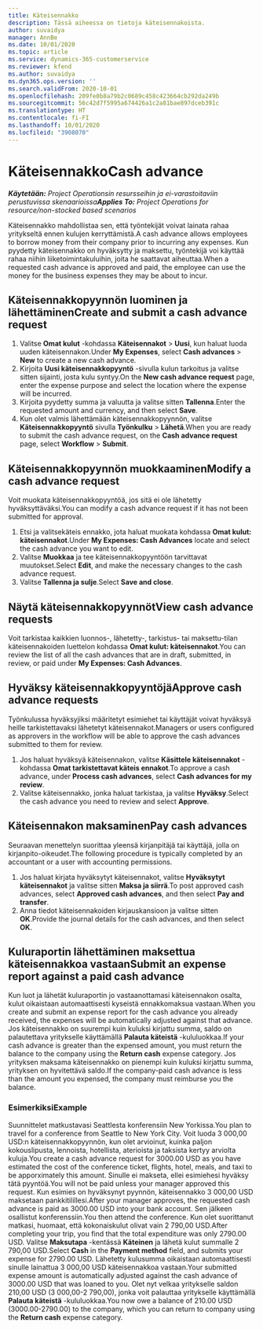 ```yaml
---
title: Käteisennakko
description: Tässä aiheessa on tietoja käteisennakoista.
author: suvaidya
manager: AnnBe
ms.date: 10/01/2020
ms.topic: article
ms.service: dynamics-365-customerservice
ms.reviewer: kfend
ms.author: suvaidya
ms.dyn365.ops.version: ''
ms.search.validFrom: 2020-10-01
ms.openlocfilehash: 209fe0b8a79b2c0689c458c423664cb292da249b
ms.sourcegitcommit: 56c42d7f5995a674426a1c2a81bae897dceb391c
ms.translationtype: HT
ms.contentlocale: fi-FI
ms.lasthandoff: 10/01/2020
ms.locfileid: "3908070"
---
```

# <a name="cash-advance"></a><span data-ttu-id="eb5f8-103">Käteisennakko</span><span class="sxs-lookup"><span data-stu-id="eb5f8-103">Cash advance</span></span>

<span data-ttu-id="eb5f8-104">_**Käytetään:** Project Operationsin resursseihin ja ei-varastoitaviin perustuvissa skenaarioissa_</span><span class="sxs-lookup"><span data-stu-id="eb5f8-104">_**Applies To:** Project Operations for resource/non-stocked based scenarios_</span></span>

<span data-ttu-id="eb5f8-105">Käteisennakko mahdollistaa sen, että työntekijät voivat lainata rahaa yritykseltä ennen kulujen kerryttämistä.</span><span class="sxs-lookup"><span data-stu-id="eb5f8-105">A cash advance allows employees to borrow money from their company prior to incurring any expenses.</span></span> <span data-ttu-id="eb5f8-106">Kun pyydetty käteisennakko on hyväksytty ja maksettu, työntekijä voi käyttää rahaa niihin liiketoimintakuluihin, joita he saattavat aiheuttaa.</span><span class="sxs-lookup"><span data-stu-id="eb5f8-106">When a requested cash advance is approved and paid, the employee can use the money for the business expenses they may be about to incur.</span></span> 

## <a name="create-and-submit-a-cash-advance-request"></a><span data-ttu-id="eb5f8-107">Käteisennakkopyynnön luominen ja lähettäminen</span><span class="sxs-lookup"><span data-stu-id="eb5f8-107">Create and submit a cash advance request</span></span>

1. <span data-ttu-id="eb5f8-108">Valitse **Omat kulut** -kohdassa **Käteisennakot** > **Uusi**, kun haluat luoda uuden käteisennakon.</span><span class="sxs-lookup"><span data-stu-id="eb5f8-108">Under **My Expenses**, select **Cash advances** > **New** to create a new cash advance.</span></span> 
2. <span data-ttu-id="eb5f8-109">Kirjoita **Uusi käteisennakkopyyntö** -sivulla kulun tarkoitus ja valitse sitten sijainti, josta kulu syntyy.</span><span class="sxs-lookup"><span data-stu-id="eb5f8-109">On the **New cash advance request** page, enter the expense purpose and select the location where the expense will be incurred.</span></span>
3. <span data-ttu-id="eb5f8-110">Kirjoita pyydetty summa ja valuutta ja valitse sitten **Tallenna**.</span><span class="sxs-lookup"><span data-stu-id="eb5f8-110">Enter the requested amount and currency, and then select **Save**.</span></span> 
4. <span data-ttu-id="eb5f8-111">Kun olet valmis lähettämään käteisennakkopyynnön, valitse **Käteisennakkopyyntö**  sivulla **Työnkulku** > **Lähetä**.</span><span class="sxs-lookup"><span data-stu-id="eb5f8-111">When you are ready to submit the cash advance request, on the **Cash advance request** page, select **Workflow** > **Submit**.</span></span>

## <a name="modify-a-cash-advance-request"></a><span data-ttu-id="eb5f8-112">Käteisennakkopyynnön muokkaaminen</span><span class="sxs-lookup"><span data-stu-id="eb5f8-112">Modify a cash advance request</span></span>

<span data-ttu-id="eb5f8-113">Voit muokata käteisennakkopyyntöä, jos sitä ei ole lähetetty hyväksyttäväksi.</span><span class="sxs-lookup"><span data-stu-id="eb5f8-113">You can modify a cash advance request if it has not been submitted for approval.</span></span>

1. <span data-ttu-id="eb5f8-114">Etsi ja valitsekäteis ennakko, jota haluat muokata kohdassa **Omat kulut: käteisennakot**.</span><span class="sxs-lookup"><span data-stu-id="eb5f8-114">Under **My Expenses: Cash Advances** locate and select the cash advance you want to edit.</span></span>
2. <span data-ttu-id="eb5f8-115">Valitse **Muokkaa** ja tee käteisennakkopyyntöön tarvittavat muutokset.</span><span class="sxs-lookup"><span data-stu-id="eb5f8-115">Select **Edit**, and make the necessary changes to the cash advance request.</span></span> 
3. <span data-ttu-id="eb5f8-116">Valitse **Tallenna ja sulje**.</span><span class="sxs-lookup"><span data-stu-id="eb5f8-116">Select **Save and close**.</span></span>


## <a name="view-cash-advance-requests"></a><span data-ttu-id="eb5f8-117">Näytä käteisennakkopyynnöt</span><span class="sxs-lookup"><span data-stu-id="eb5f8-117">View cash advance requests</span></span>
<span data-ttu-id="eb5f8-118">Voit tarkistaa kaikkien luonnos-, lähetetty-, tarkistus- tai maksettu-tilan käteisennakoiden luettelon kohdassa **Omat kulut: käteisennakot**.</span><span class="sxs-lookup"><span data-stu-id="eb5f8-118">You can review the list of all the cash advances that are in draft, submitted, in review, or paid under **My Expenses: Cash Advances**.</span></span> 

## <a name="approve-cash-advance-requests"></a><span data-ttu-id="eb5f8-119">Hyväksy käteisennakkopyyntöjä</span><span class="sxs-lookup"><span data-stu-id="eb5f8-119">Approve cash advance requests</span></span>

<span data-ttu-id="eb5f8-120">Työnkulussa hyväksyjiksi määritetyt esimiehet tai käyttäjät voivat hyväksyä heille tarkistettavaksi lähetetyt käteisennakot.</span><span class="sxs-lookup"><span data-stu-id="eb5f8-120">Managers or users configured as approvers in the workflow will be able to approve the cash advances submitted to them for review.</span></span> 

1. <span data-ttu-id="eb5f8-121">Jos haluat hyväksyä käteisennakon, valitse **Käsittele käteisennakot** -kohdassa **Omat tarkistettavat käteis ennakot**.</span><span class="sxs-lookup"><span data-stu-id="eb5f8-121">To approve a cash advance, under **Process cash advances**, select **Cash advances for my review**.</span></span>
2. <span data-ttu-id="eb5f8-122">Valitse käteisennakko, jonka haluat tarkistaa, ja valitse **Hyväksy**.</span><span class="sxs-lookup"><span data-stu-id="eb5f8-122">Select the cash advance you need to review and select **Approve**.</span></span>  

## <a name="pay-cash-advances"></a><span data-ttu-id="eb5f8-123">Käteisennakon maksaminen</span><span class="sxs-lookup"><span data-stu-id="eb5f8-123">Pay cash advances</span></span> 
<span data-ttu-id="eb5f8-124">Seuraavan menettelyn suorittaa yleensä kirjanpitäjä tai käyttäjä, jolla on kirjanpito-oikeudet.</span><span class="sxs-lookup"><span data-stu-id="eb5f8-124">The following procedure is typically completed by an accountant or a user with accounting permissions.</span></span>

1. <span data-ttu-id="eb5f8-125">Jos haluat kirjata hyväksytyt käteisennakot, valitse **Hyväksytyt käteisennakot** ja valitse sitten **Maksa ja siirrä**.</span><span class="sxs-lookup"><span data-stu-id="eb5f8-125">To post approved cash advances, select **Approved cash advances**, and then select **Pay and transfer**.</span></span>  
2. <span data-ttu-id="eb5f8-126">Anna tiedot käteisennakoiden kirjauskansioon ja valitse sitten **OK**.</span><span class="sxs-lookup"><span data-stu-id="eb5f8-126">Provide the journal details for the cash advances, and then select **OK**.</span></span> 

## <a name="submit-an-expense-report-against-a-paid-cash-advance"></a><span data-ttu-id="eb5f8-127">Kuluraportin lähettäminen maksettua käteisennakkoa vastaan</span><span class="sxs-lookup"><span data-stu-id="eb5f8-127">Submit an expense report against a paid cash advance</span></span> 

<span data-ttu-id="eb5f8-128">Kun luot ja lähetät kuluraportin jo vastaanottamasi käteisennakon osalta, kulut oikaistaan automaattisesti kyseistä ennakkomaksua vastaan.</span><span class="sxs-lookup"><span data-stu-id="eb5f8-128">When you create and submit an expense report for the cash advance you already received, the expenses will be automatically adjusted against that advance.</span></span> <span data-ttu-id="eb5f8-129">Jos käteisennakko on suurempi kuin kuluksi kirjattu summa, saldo on palautettava yritykselle käyttämällä **Palauta käteistä** -kululuokkaa.</span><span class="sxs-lookup"><span data-stu-id="eb5f8-129">If your cash advance is greater than the expensed amount, you must return the balance to the company using the **Return cash** expense category.</span></span> <span data-ttu-id="eb5f8-130">Jos yrityksen maksama käteisennakko on pienempi kuin kuluksi kirjattu summa, yrityksen on hyvitettävä saldo.</span><span class="sxs-lookup"><span data-stu-id="eb5f8-130">If the company-paid cash advance is less than the amount you expensed, the company must reimburse you the balance.</span></span> 

### <a name="example"></a><span data-ttu-id="eb5f8-131">Esimerkiksi</span><span class="sxs-lookup"><span data-stu-id="eb5f8-131">Example</span></span>
<span data-ttu-id="eb5f8-132">Suunnittelet matkustavasi Seattlesta konferensiin New Yorkissa.</span><span class="sxs-lookup"><span data-stu-id="eb5f8-132">You plan to travel for a conference from Seattle to New York City.</span></span> <span data-ttu-id="eb5f8-133">Voit luoda 3 000,00 USD:n käteisennakkopyynnön, kun olet arvioinut, kuinka paljon kokouslipusta, lennoista, hotellista, aterioista ja taksista kertyy arviolta kuluja.</span><span class="sxs-lookup"><span data-stu-id="eb5f8-133">You create a cash advance request for 3000.00 USD as you have estimated the cost of the conference ticket, flights, hotel, meals, and taxi to be apporximately this amount.</span></span> <span data-ttu-id="eb5f8-134">Sinulle ei makseta, ellei esimiehesi hyväksy tätä pyyntöä.</span><span class="sxs-lookup"><span data-stu-id="eb5f8-134">You will not be paid unless your manager approved this request.</span></span> <span data-ttu-id="eb5f8-135">Kun esimies on hyväksynyt pyynnön, käteisennakko 3 000,00 USD maksetaan pankkitilillesi.</span><span class="sxs-lookup"><span data-stu-id="eb5f8-135">After your manager approves, the requested cash advance is paid as 3000.00 USD into your bank account.</span></span> <span data-ttu-id="eb5f8-136">Sen jälkeen osallistut konferenssiin.</span><span class="sxs-lookup"><span data-stu-id="eb5f8-136">You then attend the conference.</span></span> <span data-ttu-id="eb5f8-137">Kun olet suorittanut matkasi, huomaat, että kokonaiskulut olivat vain 2 790,00 USD.</span><span class="sxs-lookup"><span data-stu-id="eb5f8-137">After completing your trip, you find that the total expenditure was only 2790.00 USD.</span></span> <span data-ttu-id="eb5f8-138">Valitse **Maksutapa** -kentässä **Käteinen** ja lähetä kulut summalle 2 790,00 USD.</span><span class="sxs-lookup"><span data-stu-id="eb5f8-138">Select **Cash** in the **Payment method** field, and submits your expense for 2790.00 USD.</span></span> <span data-ttu-id="eb5f8-139">Lähetetty kulusumma oikaistaan automaattisesti sinulle lainattua 3 000,00 USD käteisennakkoa vastaan.</span><span class="sxs-lookup"><span data-stu-id="eb5f8-139">Your submitted expense amount is automatically adjusted against the cash advance of 3000.00 USD that was loaned to you.</span></span> <span data-ttu-id="eb5f8-140">Olet nyt velkaa yritykselle saldon 210,00 USD (3 000,00-2 790,00), jonka voit palauttaa yritykselle käyttämällä **Palauta käteistä** -kululuokkaa.</span><span class="sxs-lookup"><span data-stu-id="eb5f8-140">You now owe a balance of 210.00 USD (3000.00-2790.00) to the company, which you can return to company using the **Return cash** expense category.</span></span> 
